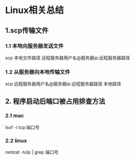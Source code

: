 # Linux相关总结
## 1.scp传输文件
### 1.1 本地向服务器发送文件
scp 本地文件路径 远程服务器用户名@服务器ip:远程服务器路径
### 1.2 从服务器向本地传输文件
scp 远程服务器用户名@服务器ip:远程服务器路径  本地路径

## 2. 程序启动后端口被占用排查方法
### 2.1 mac
lsof -i tcp:端口号

### 2.2 linux
netstat -tulp | grep 端口号

